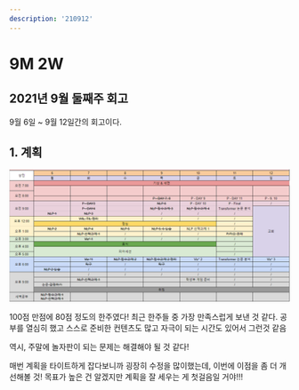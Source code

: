 ```yaml
---
description: '210912'
---
```


# 9M 2W

## 2021년 9월 둘째주 회고

9월 6일 ~ 9월 12일간의 회고이다.

## 1. 계획

![](../../.gitbook/assets/image%20%281153%29.png)

100점 만점에 80점 정도의 한주였다! 최근 한주들 중 가장 만족스럽게 보낸 것 같다. 공부를 열심히 했고 스스로 준비한 컨텐츠도 많고 자극이 되는 시간도 있어서 그런것 같음

역시, 주말에 놀자판이 되는 문제는 해결해야 될 것 같다!

매번 계획을 타이트하게 잡다보니까 굉장히 수정을 많이했는데, 이번에 이점을 좀 더 개선해볼 것! 목표가 높은 건 알겠지만 계획을 잘 세우는 게 첫걸음일 거야!!!



